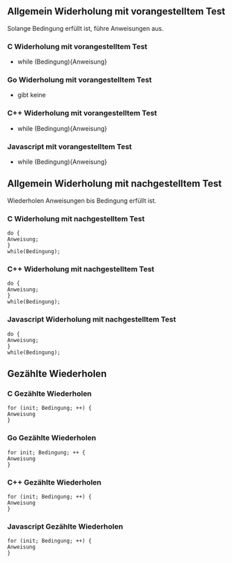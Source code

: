 ## Allgemein Widerholung mit vorangestelltem Test

Solange Bedingung erfüllt ist, führe Anweisungen aus.

### C Widerholung mit vorangestelltem Test

* while (Bedingung){Anweisung}

### Go Widerholung mit vorangestelltem Test

* gibt keine

### C++ Widerholung mit vorangestelltem Test

* while (Bedingung){Anweisung}





### Javascript mit vorangestelltem Test

* while (Bedingung){Anweisung}






## Allgemein Widerholung mit nachgestelltem Test

Wiederholen Anweisungen bis Bedingung erfüllt ist.

### C Widerholung mit nachgestelltem Test
```
do {
Anweisung;
} 
while(Bedingung);
```

### C++ Widerholung mit nachgestelltem Test
```
do {
Anweisung;
} 
while(Bedingung);
```

### Javascript Widerholung mit nachgestelltem Test
```
do {
Anweisung;
} 
while(Bedingung);
```


## Gezählte Wiederholen


### C Gezählte Wiederholen

```
for (init; Bedingung; ++) {
Anweisung
} 
```

### Go Gezählte Wiederholen

```
for init; Bedingung; ++ {
Anweisung
} 
```
### C++ Gezählte Wiederholen

```
for (init; Bedingung; ++) {
Anweisung
} 
```





### Javascript Gezählte Wiederholen
```
for (init; Bedingung; ++) {
Anweisung
} 
```



